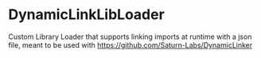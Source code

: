 # DynamicLinkLibLoader
Custom Library Loader that supports linking imports at runtime with a json file, meant to be used with https://github.com/Saturn-Labs/DynamicLinker
